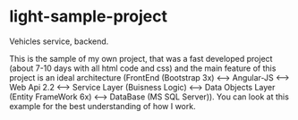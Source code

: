 # light-sample-project
Vehicles service, backend.

This is the sample of my own project, that was a fast developed project (about 7-10 days with all html code and css)
and the main feature of this project is an ideal architecture 
(FrontEnd (Bootstrap 3x) <--> Angular-JS <--> Web Api 2.2 <--> Service Layer (Buisness Logic) <-->
Data Objects Layer (Entity FrameWork 6x) <--> DataBase (MS SQL Server)).
You can look at this example for the best understanding of how I work.
